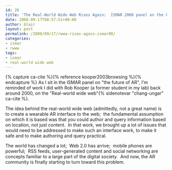 ```yaml
---
id: 26
title: 'The Real-World Wide Web Rises Again:  ISMAR 2008 panel on the Future of AR'
date: 2008-09-17T08:57:51+00:00
author: blair
layout: post
permalink: /2008/09/17/rwww-rises-again-ismar08/
categories:
- ismar
- rwww
tags:
- ismar
- real-world wide web
---
```

{% capture ca-cite %}{% reference kooper2003browsing %}{% endcapture %}
As I sit in the ISMAR panel on "the future of AR", I'm reminded of work I did with Rob Kooper (a former student in my lab) back around 2000, on the "Real-world wide web"{% sidenotevar "chang-ungar" ca-cite %}.

The idea behind the real-world wide web (admittedly, not a great name) is to create a wearable AR interface to the web;  the fundamental assumption on which it is based was that you could author and query information based on location, not just content.  In that work, we brought up a lot of issues that would need to be addressed to make such an interface work, to make it safe and to make authoring and query practical.

The world has changed a lot;  Web 2.0 has arrive;  mobile phones are powerful;  RSS feeds, user-generated content and social networking are concepts familiar to a large part of the digital society.  And now, the AR community is finally starting to turn toward this problem.
